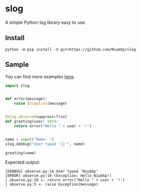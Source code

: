 # slog
A simple Python log library easy to use.

## Install
```
python -m pip install -U git+https://github.com/NiumXp/slog
```

## Sample
You can find more examples [here](/examples).

```python
import slog


def error(message):
    raise Exception(message)


@slog.observe(suppress=True)
def greeting(user: str):
    return error("Hello " + user + '!')


name = input("Name: ")
slog.debbug("User typed '{}'", name)

greeting(name)
```

Expected output:
```
[DEBBUG] observe.py:14 User typed 'NiumXp'
[ERROR] observe.py:16 (Exception: Hello NiumXp!)
| observe.py:10 <- return error("Hello " + user + '!')
| observe.py:5 <- raise Exception(message)
```
